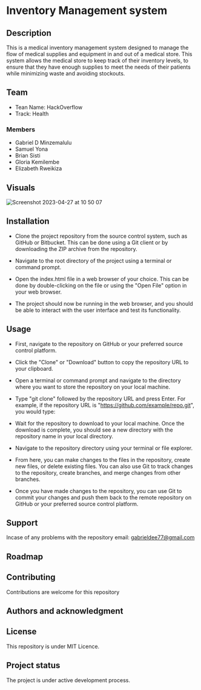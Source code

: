 # Inventory Management system

## Description

This is a medical inventory management system designed to manage the flow of medical supplies and equipment in and out of a medical store. This system allows the medical store to keep track of their inventory levels, to ensure that they have enough supplies to meet the needs of their patients while minimizing waste and avoiding stockouts.

## Team

- Tean Name: HackOverflow
- Track: Health

### Members

* Gabriel D Minzemalulu
* Samuel Yona
* Brian Sisti
* Gloria Kemilembe
* Elizabeth Rweikiza

## Visuals

![Screenshot 2023-04-27 at 10 50 07](https://user-images.githubusercontent.com/90185518/234795937-504a7118-47a0-4da9-9b65-4d8bca024ae0.png)

## Installation

* Clone the project repository from the source control system, such as GitHub or Bitbucket. This can be done using a Git client or by downloading the ZIP archive from the repository.

* Navigate to the root directory of the project using a terminal or command prompt.

* Open the index.html file in a web browser of your choice. This can be done by double-clicking on the file or using the "Open File" option in your web browser.

* The project should now be running in the web browser, and you should be able to interact with the user interface and test its functionality.

## Usage

* First, navigate to the repository on GitHub or your preferred source control platform.

* Click the "Clone" or "Download" button to copy the repository URL to your clipboard.

* Open a terminal or command prompt and navigate to the directory where you want to store the repository on your local machine.

* Type "git clone" followed by the repository URL and press Enter. For example, if the repository URL is "https://github.com/example/repo.git", you would type:

* Wait for the repository to download to your local machine. Once the download is complete, you should see a new directory with the repository name in your local directory.

* Navigate to the repository directory using your terminal or file explorer.

* From here, you can make changes to the files in the repository, create new files, or delete existing files. You can also use Git to track changes to the repository, create branches, and merge changes from other branches.

* Once you have made changes to the repository, you can use Git to commit your changes and push them back to the remote repository on GitHub or your preferred source control platform.

## Support

Incase of any problems with the repository email: gabrieldee77@gmail.com

## Roadmap



## Contributing

Contributions are welcome for this repository

## Authors and acknowledgment

## License

This repository is under MIT Licence.

## Project status

The project is under active development process.
